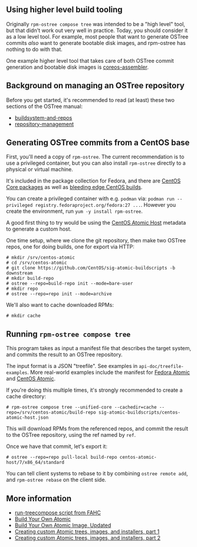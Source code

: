 ## Using higher level build tooling

Originally `rpm-ostree compose tree` was intended to be a "high level" tool,
but that didn't work out very well in practice.  Today, you should consider
it as a low level tool.  For example, most people that want to generate
OSTree commits *also* want to generate bootable disk images, and rpm-ostree
has nothing to do with that.

One example higher level tool that takes care of both OSTree commit generation
and bootable disk images is [coreos-assembler](https://github.com/coreos/coreos-assembler).

## Background on managing an OSTree repository

Before you get started, it's recommended to read (at least) these two sections
of the OSTree manual:

 - [buildsystem-and-repos](https://ostree.readthedocs.io/en/latest/manual/buildsystem-and-repos/)
 - [repository-management](https://ostree.readthedocs.io/en/latest/manual/repository-management/)

## Generating OSTree commits from a CentOS base

First, you'll need a copy of `rpm-ostree`. The current recommendation is to use
a privileged container, but you can also install `rpm-ostree` directly to a
physical or virtual machine.

It's included in the package collection for Fedora, and there
are [CentOS Core packages](http://buildlogs.centos.org/centos/7/atomic/x86_64/Packages/) as
well as [bleeding edge CentOS builds](https://ci.centos.org/job/atomic-rdgo-centos7/).

You can create a privileged container with e.g. `podman` via: `podman run
--privileged registry.fedoraproject.org/fedora:27 ...`. However you create the
environment, run `yum -y install rpm-ostree`.

A good first thing to try would be using
the
[CentOS Atomic Host](https://github.com/CentOS/sig-atomic-buildscripts/tree/downstream) metadata
to generate a custom host.

One time setup, where we clone the git repository, then make two OSTree repos,
one for doing builds, one for export via HTTP:

```
# mkdir /srv/centos-atomic
# cd /srv/centos-atomic
# git clone https://github.com/CentOS/sig-atomic-buildscripts -b downstream
# mkdir build-repo
# ostree --repo=build-repo init --mode=bare-user
# mkdir repo
# ostree --repo=repo init --mode=archive
```

We'll also want to cache downloaded RPMs:

```
# mkdir cache
```

## Running `rpm-ostree compose tree`

This program takes as input a manifest file that describes the target system,
and commits the result to an OSTree repository.

The input format is a JSON "treefile". See examples in
`api-doc/treefile-examples`. More real-world examples include the manifest
for
[Fedora Atomic](https://pagure.io/fedora-atomic/blob/master/f/fedora-atomic-host.json) and
[CentOS Atomic](https://github.com/CentOS/sig-atomic-buildscripts/blob/downstream/centos-atomic-host.json).

If you're doing this multiple times, it's strongly recommended to create a cache
directory:

```
# rpm-ostree compose tree --unified-core --cachedir=cache --repo=/srv/centos-atomic/build-repo sig-atomic-buildscripts/centos-atomic-host.json
```

This will download RPMs from the referenced repos, and commit the result to the
OSTree repository, using the ref named by `ref`.

Once we have that commit, let's export it:

```
# ostree --repo=repo pull-local build-repo centos-atomic-host/7/x86_64/standard
```

You can tell client systems to rebase to it by combining `ostree remote add`,
and `rpm-ostree rebase` on the client side.

## More information

  * [run-treecompose script from FAHC](https://pagure.io/fedora-atomic-host-continuous/blob/2f1214c9ff35e55ec111db86be96e14d4b6040d6/f/centos-ci/run-treecompose)
  * [Build Your Own Atomic](https://github.com/jasonbrooks/byo-atomic)
  * [Build Your Own Atomic Image, Updated](http://www.projectatomic.io/blog/2014/08/build-your-own-atomic-centos-or-fedora/)
  * [Creating custom Atomic trees, images, and installers, part 1](http://developerblog.redhat.com/2015/01/08/creating-custom-atomic-trees-images-and-installers-part-1/)
  * [Creating custom Atomic trees, images, and installers, part 2](http://developerblog.redhat.com/2015/01/15/creating-custom-atomic-trees-images-and-installers-part-2/)
